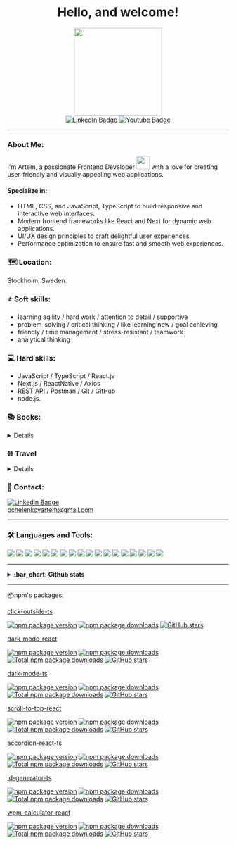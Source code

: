   <div align="right">
    <img src="https://komarev.com/ghpvc/?username=ArtemPchela&style=flat-square&color=blue" alt=""/>
  </div>
 <div align="center">
    <h1>Hello, and welcome!</h1>
 </div> 
   

<div id="header" align="center">
  <img src="https://media4.giphy.com/media/f6hnhHkks8bk4jwjh3/giphy.gif?cid=ecf05e47tcf11oev0ipk3pcfz38r502njcytndip46ekht3x&rid=giphy.gif&ct=s" width="200"/>
</div>

<div id="badges" align="center">
  <a href="https://www.linkedin.com/in/artem-pchelenkov/">
    <img src="https://img.shields.io/badge/LinkedIn-blue?style=for-the-badge&logo=linkedin&logoColor=white" alt="LinkedIn Badge"/>
  </a>
  <a href="https://www.youtube.com/channel/UCoj31C7m4TnH4scqWD-1Yew">
    <img src="https://img.shields.io/badge/YouTube-red?style=for-the-badge&logo=youtube&logoColor=white" alt="Youtube Badge"/>
  </a>
</div>

---

### About Me:
 I'm Artem, a passionate Frontend Developer <img src="https://media.giphy.com/media/WUlplcMpOCEmTGBtBW/giphy.gif" width="30"> with a love for creating user-friendly and visually appealing web applications.
  
#### Specialize in:
- HTML, CSS, and JavaScript, TypeScript to build responsive and interactive web interfaces.
- Modern frontend frameworks like React and Next for dynamic web applications.
- UI/UX design principles to craft delightful user experiences.
- Performance optimization to ensure fast and smooth web experiences.
  
### :world_map: Location:
 Stockholm, Sweden.

### ⭐ Soft skills:
- learning agility / hard work / attention to detail / supportive 
- problem-solving / critical thinking / like learning new / goal achieving
- friendly / time management / stress-resistant / teamwork
- analytical thinking
  
### 💻 Hard skills:
- JavaScript / TypeScript / React.js
- Next.js / ReactNative / Axios
- REST API / Postman / Git / GitHub
- node.js.

### 📚 Books:  
<details>
  - Robert Kiyosaki - Rich Dad Poor Dad <br/>
  - Dale Carnegie - How to Stop Worrying and Start Living <br/>
  - Richard Branson - Let's Not Screw It, Let's Just Do It <br/>
  - Benji Travis & Sean Cannell - YouTube Secrets <br/>
  - Vladimir Obruchev - Zemlya Sannikova <br/>
  - What Every BODY is Saying - Joe Navarro <br/>
  - Lindsay C. Gibson - Recovering from Emotionally Immature Parents <br/>
  - Lindsay C. Gibson - Emotionally Immature Parents <br/>
</details>

### 🌐 Travel
<details>
   - Poland <br/>
   - Israel <br/>
   - Turkey <br/>
   - Egypt <br/>
   - France <br/>
   - Sweden <br/>
   - Ukraine <br/>
   - Lithuania <br/>
   - Spain <br/>
</details>

### 📧 Contact: </br>
 [![Linkedin Badge](https://img.shields.io/badge/Artsiom-blue?style=for-the-badge&logo=Linkedin&logoColor=white)](https://www.linkedin.com/in/artem-pchelenkov/) </br>
 pchelenkovartem@gmail.com

---

### :hammer_and_wrench: Languages and Tools:

<div aligne="center">
<!--   https://img.shields.io icons-->
  <img src="https://img.shields.io/badge/JavaScript-F1C40F?style=for-the-badge&logo=JavaScript&logoColor=white" />
  <img src="https://img.shields.io/badge/next.js-273746?style=for-the-badge&logo=next.js&logoColor=white" />
  <img src="https://img.shields.io/badge/react-21618C?style=for-the-badge&logo=react&logoColor=white" />
  <img src="https://img.shields.io/badge/redux_toolkit-21618C?style=for-the-badge&logo=redux_toolkit&logoColor=white" />
  <img src="https://img.shields.io/badge/graphql-e10098?style=for-the-badge&logo=graphql&logoColor=DeepPink" />
  <img src="https://img.shields.io/badge/html5-27AE60?style=for-the-badge&logo=html5&logoColor=white" />
  <img src="https://img.shields.io/badge/jsx-1ABC9C?style=for-the-badge&logo=jsx&logoColor=white" />
  <img src="https://img.shields.io/badge/node.js-2ECC71?style=for-the-badge&logo=node.js&logoColor=white" />
  <img src="https://img.shields.io/badge/amazonwebservices-8E44AD?style=for-the-badge&logo=amazonwebservices&logoColor=white" />
  <img src="https://img.shields.io/badge/git-CB4335?style=for-the-badge&logo=git&logoColor=white" />
  <img src="https://img.shields.io/badge/github-A93226?style=for-the-badge&logo=github&logoColor=white" />
  <img src="https://img.shields.io/badge/gitlab-9B59B6?style=for-the-badge&logo=gitlab&logoColor=white" />
  <img src="https://img.shields.io/badge/css3-DC7633?style=for-the-badge&logo=css3&logoColor=white" />
  <img src="https://img.shields.io/badge/sass-5F6A6A?style=for-the-badge&logo=sass&logoColor=white" />
  <img src="https://img.shields.io/badge/bootstrap-3776AB?style=for-the-badge&logo=bootstrap&logoColor=white" />
  <img src="https://img.shields.io/badge/materialUI-16A085?style=for-the-badge&logo=materialui&logoColor=white" />
  <img src="https://img.shields.io/badge/webstorm-797D7F?style=for-the-badge&logo=webstorm&logoColor=white" />
  <img src="https://img.shields.io/badge/vscode-9A7D0A?style=for-the-badge&logo=vscode&logoColor=white" />
</div>

---

<details>
  <summary> <strong>:bar_chart: Github stats</strong></summary>
  <br/>
  <div align="center">
    <img width="48%" src="https://github-readme-stats.vercel.app/api?username=ArtemPchela&theme=tokyonight&hide_border=true" />
    <img width="48%" src="https://github-readme-streak-stats.herokuapp.com/?user=ArtemPchela&theme=tokyonight&hide_border=true" />
    
  [![Top Langs](https://github-readme-stats.vercel.app/api/top-langs/?username=ArtemPchela&theme=tokyonight&layout=compact&hide_border=true)](https://github.com/ArtemPchela/github-readme-stats&hide_border=true)
  
  </div>
  
<!--         <img width="96%" src="https://github-readme-stats.vercel.app/api/top-langs/?username=ArtemPchela&&show_icons=true&theme=tokyonight&hide_border=true"/>
  <img  src="https://github-readme-stats.vercel.app/api/top-langs/?username=ArtemPchela&&show_icons=true&theme=tokyonight"/> -->
</details>

---
<div id="npm"></div>
📦npm's packages:

[click-outside-ts](https://npmjs.com/package/click-outside-ts)

[![npm package version](https://badgen.net/npm/v/click-outside-ts)](https://www.npmjs.com/package/click-outside-ts)
[![npm package downloads](https://badgen.net/npm/dm/v/click-outside-ts)](https://www.npmjs.com/package/click-outside-ts)
[![GitHub stars](https://badgen.net/github/stars/ArtemPchela/click-outside-ts)](https://github.com/ArtemPchela/click-outside-ts)

[dark-mode-react](https://npmjs.com/package/dark-mode-react)   

[![npm package version](https://badgen.net/npm/v/dark-mode-react)](https://www.npmjs.com/package/dark-mode-react)
[![npm package downloads](https://badgen.net/npm/dm/dark-mode-react)](https://www.npmjs.com/package/dark-mode-react)
[![Total npm package downloads](https://badgen.net/npm/dt/dark-mode-react)](https://www.npmjs.com/package/dark-mode-react)
[![GitHub stars](https://badgen.net/github/stars/ArtemPchela/dark-mode-react)](https://github.com/ArtemPchela/dark-mode-react)

[dark-mode-ts](https://npmjs.com/package/dark-mode-ts) 

[![npm package version](https://badgen.net/npm/v/dark-mode-ts)](https://www.npmjs.com/package/dark-mode-ts)
[![npm package downloads](https://badgen.net/npm/dm/dark-mode-ts)](https://www.npmjs.com/package/dark-mode-ts)
[![Total npm package downloads](https://badgen.net/npm/dt/dark-mode-ts)](https://www.npmjs.com/package/dark-mode-ts)
[![GitHub stars](https://badgen.net/github/stars/ArtemPchela/dark-mode-ts)](https://github.com/ArtemPchela/dark-mode-ts)

[scroll-to-top-react](https://npmjs.com/package/scroll-to-top-react)

[![npm package version](https://badgen.net/npm/v/scroll-to-top-react)](https://www.npmjs.com/package/scroll-to-top-react)
[![npm package downloads](https://badgen.net/npm/dm/scroll-to-top-react)](https://www.npmjs.com/package/scroll-to-top-react)
[![Total npm package downloads](https://badgen.net/npm/dt/scroll-to-top-react)](https://www.npmjs.com/package/scroll-to-top-react)
[![GitHub stars](https://badgen.net/github/stars/ArtemPchela/scroll-to-top-react)](https://github.com/ArtemPchela/scroll-to-top-react)

[accordion-react-ts](https://npmjs.com/package/accordion-react-ts)

[![npm package version](https://badgen.net/npm/v/accordion-react-ts)](https://www.npmjs.com/package/accordion-react-ts)
[![npm package downloads](https://badgen.net/npm/dm/accordion-react-ts)](https://www.npmjs.com/package/accordion-react-ts)
[![Total npm package downloads](https://badgen.net/npm/dt/accordion-react-ts)](https://www.npmjs.com/package/accordion-react-ts)
[![GitHub stars](https://badgen.net/github/stars/ArtemPchela/accordion-react-ts)](https://github.com/ArtemPchela/accordion-react-ts)

[id-generator-ts](https://npmjs.com/package/id-generator-ts)

[![npm package version](https://badgen.net/npm/v/id-generator-ts)](https://www.npmjs.com/package/id-generator-ts)
[![npm package downloads](https://badgen.net/npm/dm/id-generator-ts)](https://www.npmjs.com/package/id-generator-ts)
[![Total npm package downloads](https://badgen.net/npm/dt/id-generator-ts)](https://www.npmjs.com/package/id-generator-ts)
[![GitHub stars](https://badgen.net/github/stars/ArtemPchela/id-generator-ts)](https://github.com/ArtemPchela/id-generator-ts)

[wpm-calculator-react](https://npmjs.com/package/wpm-calculator-react)

[![npm package version](https://badgen.net/npm/v/wpm-calculator-react)](https://www.npmjs.com/package/wpm-calculator-react)
[![npm package downloads](https://badgen.net/npm/dm/wpm-calculator-react)](https://www.npmjs.com/package/wpm-calculator-react)
[![Total npm package downloads](https://badgen.net/npm/dt/wpm-calculator-react)](https://www.npmjs.com/package/wpm-calculator-react)
[![GitHub stars](https://badgen.net/github/stars/ArtemPchela/wpm-calculator-react)](https://github.com/ArtemPchela/wpm-calculator-react)
